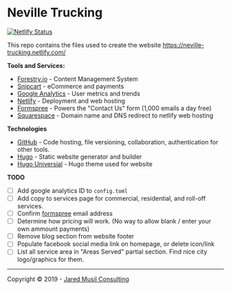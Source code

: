 # Neville Trucking

[![Netlify Status](https://api.netlify.com/api/v1/badges/82a6b16d-08c5-420e-9732-c09f5ff0a194/deploy-status)](https://app.netlify.com/sites/neville-trucking/deploys)

This repo contains the files used to create the website https://neville-trucking.netlify.com/

**Tools and Services:**

- [Forestry.io](https://app.forestry.io/sites/jczabmkrlkhzww) - Content Management System
- [Snipcart]() - eCommerce and payments
- [Google Analytics](https://analytics.google.com/analytics/web/) - User metrics and trends
- [Netlify](https://app.netlify.com/sites/neville-trucking) - Deployment and web hosting
- [Formspree](https://formspree.io) - Powers the "Contact Us" form (1,000 emails a day free)
- [Squarespace](www.squarespace.com) - Domain name and DNS redirect to netlify web hosting

**Technologies**

- [GitHub](https://github.com/jaredmusil/neville-trucking) - Code hosting, file versioning, collaboration, authentication for other tools.
- [Hugo](https://gohugo.io/) - Static website generator and builder
- [Hugo Universial](https://github.com/devcows/hugo-universal-theme) - Hugo theme used for website

**TODO**

- [ ] Add google analytics ID to `config.toml`
- [ ] Add copy to services page for commercial, residential, and roll-off services.
- [ ] Confirm [formspree](http://www.formspree.io) email address
- [ ] Determine how pricing will work. (No way to allow blank / enter your own ammount payments)
- [ ] Remove blog section from website footer
- [ ] Populate facebook social media link on homepage, or delete icon/link
- [ ] List all service area in "Areas Served" partial section. Find nice city logo/graphics for them.

---

Copyright &copy; 2019 - [Jared Musil Consulting](http://www.jaredmusil.com)

